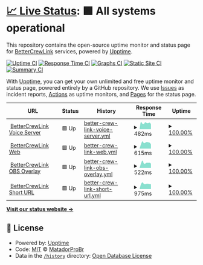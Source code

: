 # [📈 Live Status](https://MatadorProBr.github.io/BetterCrewLink-status): <!--live status--> **🟩 All systems operational**

This repository contains the open-source uptime monitor and status page for [BetterCrewLink](https://github.com/OhMyGuus/BetterCrewLink) services, powered by [Upptime](https://github.com/upptime/upptime).

[![Uptime CI](https://github.com/MatadorProBr/BetterCrewLink-status/workflows/Uptime%20CI/badge.svg)](https://github.com/MatadorProBr/BetterCrewLink-status/actions?query=workflow%3A%22Uptime+CI%22)
[![Response Time CI](https://github.com/MatadorProBr/BetterCrewLink-status/workflows/Response%20Time%20CI/badge.svg)](https://github.com/MatadorProBr/BetterCrewLink-status/actions?query=workflow%3A%22Response+Time+CI%22)
[![Graphs CI](https://github.com/MatadorProBr/BetterCrewLink-status/workflows/Graphs%20CI/badge.svg)](https://github.com/MatadorProBr/BetterCrewLink-status/actions?query=workflow%3A%22Graphs+CI%22)
[![Static Site CI](https://github.com/MatadorProBr/BetterCrewLink-status/workflows/Static%20Site%20CI/badge.svg)](https://github.com/MatadorProBr/BetterCrewLink-status/actions?query=workflow%3A%22Static+Site+CI%22)
[![Summary CI](https://github.com/MatadorProBr/BetterCrewLink-status/workflows/Summary%20CI/badge.svg)](https://github.com/MatadorProBr/BetterCrewLink-status/actions?query=workflow%3A%22Summary+CI%22)

With [Upptime](https://upptime.js.org), you can get your own unlimited and free uptime monitor and status page, powered entirely by a GitHub repository. We use [Issues](https://github.com/MatadorProBr/BetterCrewLink-status/issues) as incident reports, [Actions](https://github.com/MatadorProBr/BetterCrewLink-status/actions) as uptime monitors, and [Pages](https://MatadorProBr.github.io/BetterCrewLink-status) for the status page.

<!--start: status pages-->
<!-- This summary is generated by Upptime (https://github.com/upptime/upptime) -->
<!-- Do not edit this manually, your changes will be overwritten -->
<!-- prettier-ignore -->
| URL | Status | History | Response Time | Uptime |
| --- | ------ | ------- | ------------- | ------ |
| <img alt="" src="https://favicons.githubusercontent.com/bettercrewl.ink" height="13"> [BetterCrewLink Voice Server](https://bettercrewl.ink/) | 🟩 Up | [better-crew-link-voice-server.yml](https://github.com/MatadorProBr/BetterCrewLink-status/commits/HEAD/history/better-crew-link-voice-server.yml) | <details><summary><img alt="Response time graph" src="./graphs/better-crew-link-voice-server/response-time-week.png" height="20"> 482ms</summary><br><a href="https://MatadorProBr.github.io/BetterCrewLink-status/history/better-crew-link-voice-server"><img alt="Response time 484" src="https://img.shields.io/endpoint?url=https%3A%2F%2Fraw.githubusercontent.com%2FMatadorProBr%2FBetterCrewLink-status%2FHEAD%2Fapi%2Fbetter-crew-link-voice-server%2Fresponse-time.json"></a><br><a href="https://MatadorProBr.github.io/BetterCrewLink-status/history/better-crew-link-voice-server"><img alt="24-hour response time 494" src="https://img.shields.io/endpoint?url=https%3A%2F%2Fraw.githubusercontent.com%2FMatadorProBr%2FBetterCrewLink-status%2FHEAD%2Fapi%2Fbetter-crew-link-voice-server%2Fresponse-time-day.json"></a><br><a href="https://MatadorProBr.github.io/BetterCrewLink-status/history/better-crew-link-voice-server"><img alt="7-day response time 482" src="https://img.shields.io/endpoint?url=https%3A%2F%2Fraw.githubusercontent.com%2FMatadorProBr%2FBetterCrewLink-status%2FHEAD%2Fapi%2Fbetter-crew-link-voice-server%2Fresponse-time-week.json"></a><br><a href="https://MatadorProBr.github.io/BetterCrewLink-status/history/better-crew-link-voice-server"><img alt="30-day response time 485" src="https://img.shields.io/endpoint?url=https%3A%2F%2Fraw.githubusercontent.com%2FMatadorProBr%2FBetterCrewLink-status%2FHEAD%2Fapi%2Fbetter-crew-link-voice-server%2Fresponse-time-month.json"></a><br><a href="https://MatadorProBr.github.io/BetterCrewLink-status/history/better-crew-link-voice-server"><img alt="1-year response time 484" src="https://img.shields.io/endpoint?url=https%3A%2F%2Fraw.githubusercontent.com%2FMatadorProBr%2FBetterCrewLink-status%2FHEAD%2Fapi%2Fbetter-crew-link-voice-server%2Fresponse-time-year.json"></a></details> | <details><summary><a href="https://MatadorProBr.github.io/BetterCrewLink-status/history/better-crew-link-voice-server">100.00%</a></summary><a href="https://MatadorProBr.github.io/BetterCrewLink-status/history/better-crew-link-voice-server"><img alt="All-time uptime 100.00%" src="https://img.shields.io/endpoint?url=https%3A%2F%2Fraw.githubusercontent.com%2FMatadorProBr%2FBetterCrewLink-status%2FHEAD%2Fapi%2Fbetter-crew-link-voice-server%2Fuptime.json"></a><br><a href="https://MatadorProBr.github.io/BetterCrewLink-status/history/better-crew-link-voice-server"><img alt="24-hour uptime 100.00%" src="https://img.shields.io/endpoint?url=https%3A%2F%2Fraw.githubusercontent.com%2FMatadorProBr%2FBetterCrewLink-status%2FHEAD%2Fapi%2Fbetter-crew-link-voice-server%2Fuptime-day.json"></a><br><a href="https://MatadorProBr.github.io/BetterCrewLink-status/history/better-crew-link-voice-server"><img alt="7-day uptime 100.00%" src="https://img.shields.io/endpoint?url=https%3A%2F%2Fraw.githubusercontent.com%2FMatadorProBr%2FBetterCrewLink-status%2FHEAD%2Fapi%2Fbetter-crew-link-voice-server%2Fuptime-week.json"></a><br><a href="https://MatadorProBr.github.io/BetterCrewLink-status/history/better-crew-link-voice-server"><img alt="30-day uptime 100.00%" src="https://img.shields.io/endpoint?url=https%3A%2F%2Fraw.githubusercontent.com%2FMatadorProBr%2FBetterCrewLink-status%2FHEAD%2Fapi%2Fbetter-crew-link-voice-server%2Fuptime-month.json"></a><br><a href="https://MatadorProBr.github.io/BetterCrewLink-status/history/better-crew-link-voice-server"><img alt="1-year uptime 100.00%" src="https://img.shields.io/endpoint?url=https%3A%2F%2Fraw.githubusercontent.com%2FMatadorProBr%2FBetterCrewLink-status%2FHEAD%2Fapi%2Fbetter-crew-link-voice-server%2Fuptime-year.json"></a></details>
| <img alt="" src="https://favicons.githubusercontent.com/web.bettercrewl.ink" height="13"> [BetterCrewLink Web](https://web.bettercrewl.ink/) | 🟩 Up | [better-crew-link-web.yml](https://github.com/MatadorProBr/BetterCrewLink-status/commits/HEAD/history/better-crew-link-web.yml) | <details><summary><img alt="Response time graph" src="./graphs/better-crew-link-web/response-time-week.png" height="20"> 615ms</summary><br><a href="https://MatadorProBr.github.io/BetterCrewLink-status/history/better-crew-link-web"><img alt="Response time 549" src="https://img.shields.io/endpoint?url=https%3A%2F%2Fraw.githubusercontent.com%2FMatadorProBr%2FBetterCrewLink-status%2FHEAD%2Fapi%2Fbetter-crew-link-web%2Fresponse-time.json"></a><br><a href="https://MatadorProBr.github.io/BetterCrewLink-status/history/better-crew-link-web"><img alt="24-hour response time 521" src="https://img.shields.io/endpoint?url=https%3A%2F%2Fraw.githubusercontent.com%2FMatadorProBr%2FBetterCrewLink-status%2FHEAD%2Fapi%2Fbetter-crew-link-web%2Fresponse-time-day.json"></a><br><a href="https://MatadorProBr.github.io/BetterCrewLink-status/history/better-crew-link-web"><img alt="7-day response time 615" src="https://img.shields.io/endpoint?url=https%3A%2F%2Fraw.githubusercontent.com%2FMatadorProBr%2FBetterCrewLink-status%2FHEAD%2Fapi%2Fbetter-crew-link-web%2Fresponse-time-week.json"></a><br><a href="https://MatadorProBr.github.io/BetterCrewLink-status/history/better-crew-link-web"><img alt="30-day response time 550" src="https://img.shields.io/endpoint?url=https%3A%2F%2Fraw.githubusercontent.com%2FMatadorProBr%2FBetterCrewLink-status%2FHEAD%2Fapi%2Fbetter-crew-link-web%2Fresponse-time-month.json"></a><br><a href="https://MatadorProBr.github.io/BetterCrewLink-status/history/better-crew-link-web"><img alt="1-year response time 549" src="https://img.shields.io/endpoint?url=https%3A%2F%2Fraw.githubusercontent.com%2FMatadorProBr%2FBetterCrewLink-status%2FHEAD%2Fapi%2Fbetter-crew-link-web%2Fresponse-time-year.json"></a></details> | <details><summary><a href="https://MatadorProBr.github.io/BetterCrewLink-status/history/better-crew-link-web">100.00%</a></summary><a href="https://MatadorProBr.github.io/BetterCrewLink-status/history/better-crew-link-web"><img alt="All-time uptime 100.00%" src="https://img.shields.io/endpoint?url=https%3A%2F%2Fraw.githubusercontent.com%2FMatadorProBr%2FBetterCrewLink-status%2FHEAD%2Fapi%2Fbetter-crew-link-web%2Fuptime.json"></a><br><a href="https://MatadorProBr.github.io/BetterCrewLink-status/history/better-crew-link-web"><img alt="24-hour uptime 100.00%" src="https://img.shields.io/endpoint?url=https%3A%2F%2Fraw.githubusercontent.com%2FMatadorProBr%2FBetterCrewLink-status%2FHEAD%2Fapi%2Fbetter-crew-link-web%2Fuptime-day.json"></a><br><a href="https://MatadorProBr.github.io/BetterCrewLink-status/history/better-crew-link-web"><img alt="7-day uptime 100.00%" src="https://img.shields.io/endpoint?url=https%3A%2F%2Fraw.githubusercontent.com%2FMatadorProBr%2FBetterCrewLink-status%2FHEAD%2Fapi%2Fbetter-crew-link-web%2Fuptime-week.json"></a><br><a href="https://MatadorProBr.github.io/BetterCrewLink-status/history/better-crew-link-web"><img alt="30-day uptime 100.00%" src="https://img.shields.io/endpoint?url=https%3A%2F%2Fraw.githubusercontent.com%2FMatadorProBr%2FBetterCrewLink-status%2FHEAD%2Fapi%2Fbetter-crew-link-web%2Fuptime-month.json"></a><br><a href="https://MatadorProBr.github.io/BetterCrewLink-status/history/better-crew-link-web"><img alt="1-year uptime 100.00%" src="https://img.shields.io/endpoint?url=https%3A%2F%2Fraw.githubusercontent.com%2FMatadorProBr%2FBetterCrewLink-status%2FHEAD%2Fapi%2Fbetter-crew-link-web%2Fuptime-year.json"></a></details>
| <img alt="" src="https://favicons.githubusercontent.com/obs.bettercrewlink.app" height="13"> [BetterCrewLink OBS Overlay](https://obs.bettercrewlink.app/) | 🟩 Up | [better-crew-link-obs-overlay.yml](https://github.com/MatadorProBr/BetterCrewLink-status/commits/HEAD/history/better-crew-link-obs-overlay.yml) | <details><summary><img alt="Response time graph" src="./graphs/better-crew-link-obs-overlay/response-time-week.png" height="20"> 522ms</summary><br><a href="https://MatadorProBr.github.io/BetterCrewLink-status/history/better-crew-link-obs-overlay"><img alt="Response time 486" src="https://img.shields.io/endpoint?url=https%3A%2F%2Fraw.githubusercontent.com%2FMatadorProBr%2FBetterCrewLink-status%2FHEAD%2Fapi%2Fbetter-crew-link-obs-overlay%2Fresponse-time.json"></a><br><a href="https://MatadorProBr.github.io/BetterCrewLink-status/history/better-crew-link-obs-overlay"><img alt="24-hour response time 462" src="https://img.shields.io/endpoint?url=https%3A%2F%2Fraw.githubusercontent.com%2FMatadorProBr%2FBetterCrewLink-status%2FHEAD%2Fapi%2Fbetter-crew-link-obs-overlay%2Fresponse-time-day.json"></a><br><a href="https://MatadorProBr.github.io/BetterCrewLink-status/history/better-crew-link-obs-overlay"><img alt="7-day response time 522" src="https://img.shields.io/endpoint?url=https%3A%2F%2Fraw.githubusercontent.com%2FMatadorProBr%2FBetterCrewLink-status%2FHEAD%2Fapi%2Fbetter-crew-link-obs-overlay%2Fresponse-time-week.json"></a><br><a href="https://MatadorProBr.github.io/BetterCrewLink-status/history/better-crew-link-obs-overlay"><img alt="30-day response time 486" src="https://img.shields.io/endpoint?url=https%3A%2F%2Fraw.githubusercontent.com%2FMatadorProBr%2FBetterCrewLink-status%2FHEAD%2Fapi%2Fbetter-crew-link-obs-overlay%2Fresponse-time-month.json"></a><br><a href="https://MatadorProBr.github.io/BetterCrewLink-status/history/better-crew-link-obs-overlay"><img alt="1-year response time 486" src="https://img.shields.io/endpoint?url=https%3A%2F%2Fraw.githubusercontent.com%2FMatadorProBr%2FBetterCrewLink-status%2FHEAD%2Fapi%2Fbetter-crew-link-obs-overlay%2Fresponse-time-year.json"></a></details> | <details><summary><a href="https://MatadorProBr.github.io/BetterCrewLink-status/history/better-crew-link-obs-overlay">100.00%</a></summary><a href="https://MatadorProBr.github.io/BetterCrewLink-status/history/better-crew-link-obs-overlay"><img alt="All-time uptime 99.90%" src="https://img.shields.io/endpoint?url=https%3A%2F%2Fraw.githubusercontent.com%2FMatadorProBr%2FBetterCrewLink-status%2FHEAD%2Fapi%2Fbetter-crew-link-obs-overlay%2Fuptime.json"></a><br><a href="https://MatadorProBr.github.io/BetterCrewLink-status/history/better-crew-link-obs-overlay"><img alt="24-hour uptime 100.00%" src="https://img.shields.io/endpoint?url=https%3A%2F%2Fraw.githubusercontent.com%2FMatadorProBr%2FBetterCrewLink-status%2FHEAD%2Fapi%2Fbetter-crew-link-obs-overlay%2Fuptime-day.json"></a><br><a href="https://MatadorProBr.github.io/BetterCrewLink-status/history/better-crew-link-obs-overlay"><img alt="7-day uptime 100.00%" src="https://img.shields.io/endpoint?url=https%3A%2F%2Fraw.githubusercontent.com%2FMatadorProBr%2FBetterCrewLink-status%2FHEAD%2Fapi%2Fbetter-crew-link-obs-overlay%2Fuptime-week.json"></a><br><a href="https://MatadorProBr.github.io/BetterCrewLink-status/history/better-crew-link-obs-overlay"><img alt="30-day uptime 99.89%" src="https://img.shields.io/endpoint?url=https%3A%2F%2Fraw.githubusercontent.com%2FMatadorProBr%2FBetterCrewLink-status%2FHEAD%2Fapi%2Fbetter-crew-link-obs-overlay%2Fuptime-month.json"></a><br><a href="https://MatadorProBr.github.io/BetterCrewLink-status/history/better-crew-link-obs-overlay"><img alt="1-year uptime 99.90%" src="https://img.shields.io/endpoint?url=https%3A%2F%2Fraw.githubusercontent.com%2FMatadorProBr%2FBetterCrewLink-status%2FHEAD%2Fapi%2Fbetter-crew-link-obs-overlay%2Fuptime-year.json"></a></details>
| <img alt="" src="https://favicons.githubusercontent.com/bettercrewlink.app" height="13"> [BetterCrewLink Short URL](https://bettercrewlink.app/) | 🟩 Up | [better-crew-link-short-url.yml](https://github.com/MatadorProBr/BetterCrewLink-status/commits/HEAD/history/better-crew-link-short-url.yml) | <details><summary><img alt="Response time graph" src="./graphs/better-crew-link-short-url/response-time-week.png" height="20"> 975ms</summary><br><a href="https://MatadorProBr.github.io/BetterCrewLink-status/history/better-crew-link-short-url"><img alt="Response time 949" src="https://img.shields.io/endpoint?url=https%3A%2F%2Fraw.githubusercontent.com%2FMatadorProBr%2FBetterCrewLink-status%2FHEAD%2Fapi%2Fbetter-crew-link-short-url%2Fresponse-time.json"></a><br><a href="https://MatadorProBr.github.io/BetterCrewLink-status/history/better-crew-link-short-url"><img alt="24-hour response time 929" src="https://img.shields.io/endpoint?url=https%3A%2F%2Fraw.githubusercontent.com%2FMatadorProBr%2FBetterCrewLink-status%2FHEAD%2Fapi%2Fbetter-crew-link-short-url%2Fresponse-time-day.json"></a><br><a href="https://MatadorProBr.github.io/BetterCrewLink-status/history/better-crew-link-short-url"><img alt="7-day response time 975" src="https://img.shields.io/endpoint?url=https%3A%2F%2Fraw.githubusercontent.com%2FMatadorProBr%2FBetterCrewLink-status%2FHEAD%2Fapi%2Fbetter-crew-link-short-url%2Fresponse-time-week.json"></a><br><a href="https://MatadorProBr.github.io/BetterCrewLink-status/history/better-crew-link-short-url"><img alt="30-day response time 951" src="https://img.shields.io/endpoint?url=https%3A%2F%2Fraw.githubusercontent.com%2FMatadorProBr%2FBetterCrewLink-status%2FHEAD%2Fapi%2Fbetter-crew-link-short-url%2Fresponse-time-month.json"></a><br><a href="https://MatadorProBr.github.io/BetterCrewLink-status/history/better-crew-link-short-url"><img alt="1-year response time 949" src="https://img.shields.io/endpoint?url=https%3A%2F%2Fraw.githubusercontent.com%2FMatadorProBr%2FBetterCrewLink-status%2FHEAD%2Fapi%2Fbetter-crew-link-short-url%2Fresponse-time-year.json"></a></details> | <details><summary><a href="https://MatadorProBr.github.io/BetterCrewLink-status/history/better-crew-link-short-url">100.00%</a></summary><a href="https://MatadorProBr.github.io/BetterCrewLink-status/history/better-crew-link-short-url"><img alt="All-time uptime 100.00%" src="https://img.shields.io/endpoint?url=https%3A%2F%2Fraw.githubusercontent.com%2FMatadorProBr%2FBetterCrewLink-status%2FHEAD%2Fapi%2Fbetter-crew-link-short-url%2Fuptime.json"></a><br><a href="https://MatadorProBr.github.io/BetterCrewLink-status/history/better-crew-link-short-url"><img alt="24-hour uptime 100.00%" src="https://img.shields.io/endpoint?url=https%3A%2F%2Fraw.githubusercontent.com%2FMatadorProBr%2FBetterCrewLink-status%2FHEAD%2Fapi%2Fbetter-crew-link-short-url%2Fuptime-day.json"></a><br><a href="https://MatadorProBr.github.io/BetterCrewLink-status/history/better-crew-link-short-url"><img alt="7-day uptime 100.00%" src="https://img.shields.io/endpoint?url=https%3A%2F%2Fraw.githubusercontent.com%2FMatadorProBr%2FBetterCrewLink-status%2FHEAD%2Fapi%2Fbetter-crew-link-short-url%2Fuptime-week.json"></a><br><a href="https://MatadorProBr.github.io/BetterCrewLink-status/history/better-crew-link-short-url"><img alt="30-day uptime 100.00%" src="https://img.shields.io/endpoint?url=https%3A%2F%2Fraw.githubusercontent.com%2FMatadorProBr%2FBetterCrewLink-status%2FHEAD%2Fapi%2Fbetter-crew-link-short-url%2Fuptime-month.json"></a><br><a href="https://MatadorProBr.github.io/BetterCrewLink-status/history/better-crew-link-short-url"><img alt="1-year uptime 100.00%" src="https://img.shields.io/endpoint?url=https%3A%2F%2Fraw.githubusercontent.com%2FMatadorProBr%2FBetterCrewLink-status%2FHEAD%2Fapi%2Fbetter-crew-link-short-url%2Fuptime-year.json"></a></details>

<!--end: status pages-->

[**Visit our status website →**](https://MatadorProBr.github.io/BetterCrewLink-status)

## 📄 License

- Powered by: [Upptime](https://github.com/upptime/upptime)
- Code: [MIT](./LICENSE) © [MatadorProBr](https://github.com/MatadorProBr)
- Data in the <a href="https://github.com/MatadorProBr/BetterCrewLink-status/tree/master/history">`/history`</a> directory: [Open Database License](https://opendatacommons.org/licenses/odbl/1-0/)
